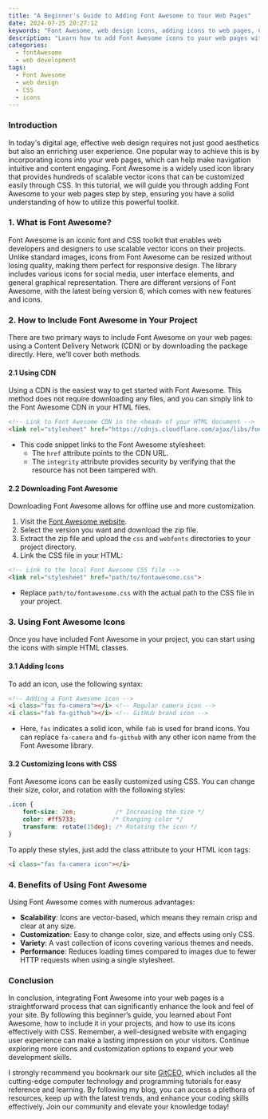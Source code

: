 ```yaml
---
title: "A Beginner's Guide to Adding Font Awesome to Your Web Pages"
date: 2024-07-25 20:27:12
keywords: "Font Awesome, web design icons, adding icons to web pages, CSS icons, beginner tutorial"
description: "Learn how to add Font Awesome icons to your web pages with this comprehensive beginner's guide. This tutorial covers the basics of Font Awesome, how to include it in your projects, and practical usage examples. Whether you're designing a personal blog or a business website, Font Awesome provides a vast library of icons that enhance your site's user experience. You will find step-by-step instructions and code snippets to help you incorporate Font Awesome easily and effectively. In this guide, you will also discover the benefits of using icon libraries in web design, improving accessibility, and boosting user engagement."
categories:
  - fontAwesome
  - web development
tags:
  - Font Awesome
  - web design
  - CSS
  - icons
---
```


### Introduction

In today's digital age, effective web design requires not just good aesthetics but also an enriching user experience. One popular way to achieve this is by incorporating icons into your web pages, which can help make navigation intuitive and content engaging. Font Awesome is a widely used icon library that provides hundreds of scalable vector icons that can be customized easily through CSS. In this tutorial, we will guide you through adding Font Awesome to your web pages step by step, ensuring you have a solid understanding of how to utilize this powerful toolkit. 

<!-- more -->

### 1. What is Font Awesome?

Font Awesome is an iconic font and CSS toolkit that enables web developers and designers to use scalable vector icons on their projects. Unlike standard images, icons from Font Awesome can be resized without losing quality, making them perfect for responsive design. The library includes various icons for social media, user interface elements, and general graphical representation. There are different versions of Font Awesome, with the latest being version 6, which comes with new features and icons.

### 2. How to Include Font Awesome in Your Project

There are two primary ways to include Font Awesome on your web pages: using a Content Delivery Network (CDN) or by downloading the package directly. Here, we’ll cover both methods.

#### 2.1 Using CDN

Using a CDN is the easiest way to get started with Font Awesome. This method does not require downloading any files, and you can simply link to the Font Awesome CDN in your HTML files.

```html
<!-- Link to Font Awesome CDN in the <head> of your HTML document -->
<link rel="stylesheet" href="https://cdnjs.cloudflare.com/ajax/libs/font-awesome/6.0.0-beta3/css/all.min.css" integrity="sha384-k6RqeWeci5ZR/Lv4MR0sA0FfDOMqH8g0u4F9AVgeS8iXYbYZZEkH8hYptlV8N8vo" crossorigin="anonymous">
```
- This code snippet links to the Font Awesome stylesheet: 
  - The `href` attribute points to the CDN URL.
  - The `integrity` attribute provides security by verifying that the resource has not been tampered with.

#### 2.2 Downloading Font Awesome

Downloading Font Awesome allows for offline use and more customization.

1. Visit the [Font Awesome website](https://fontawesome.com/download).
2. Select the version you want and download the zip file.
3. Extract the zip file and upload the `css` and `webfonts` directories to your project directory.
4. Link the CSS file in your HTML:

```html
<!-- Link to the local Font Awesome CSS file -->
<link rel="stylesheet" href="path/to/fontawesome.css">
```
- Replace `path/to/fontawesome.css` with the actual path to the CSS file in your project.

### 3. Using Font Awesome Icons

Once you have included Font Awesome in your project, you can start using the icons with simple HTML classes.

#### 3.1 Adding Icons

To add an icon, use the following syntax:

```html
<!-- Adding a Font Awesome icon -->
<i class="fas fa-camera"></i> <!-- Regular camera icon -->
<i class="fab fa-github"></i> <!-- GitHub brand icon -->
```
- Here, `fas` indicates a solid icon, while `fab` is used for brand icons. You can replace `fa-camera` and `fa-github` with any other icon name from the Font Awesome library.

#### 3.2 Customizing Icons with CSS

Font Awesome icons can be easily customized using CSS. You can change their size, color, and rotation with the following styles:

```css
.icon {
    font-size: 2em;           /* Increasing the size */
    color: #ff5733;          /* Changing color */
    transform: rotate(15deg); /* Rotating the icon */
}
```

To apply these styles, just add the class attribute to your HTML icon tags:

```html
<i class="fas fa-camera icon"></i>
```

### 4. Benefits of Using Font Awesome

Using Font Awesome comes with numerous advantages:

- **Scalability**: Icons are vector-based, which means they remain crisp and clear at any size.
- **Customization**: Easy to change color, size, and effects using only CSS.
- **Variety**: A vast collection of icons covering various themes and needs.
- **Performance**: Reduces loading times compared to images due to fewer HTTP requests when using a single stylesheet.

### Conclusion

In conclusion, integrating Font Awesome into your web pages is a straightforward process that can significantly enhance the look and feel of your site. By following this beginner’s guide, you learned about Font Awesome, how to include it in your projects, and how to use its icons effectively with CSS. Remember, a well-designed website with engaging user experience can make a lasting impression on your visitors. Continue exploring more icons and customization options to expand your web development skills.

I strongly recommend you bookmark our site [GitCEO](https://gitceo.com), which includes all the cutting-edge computer technology and programming tutorials for easy reference and learning. By following my blog, you can access a plethora of resources, keep up with the latest trends, and enhance your coding skills effectively. Join our community and elevate your knowledge today!
